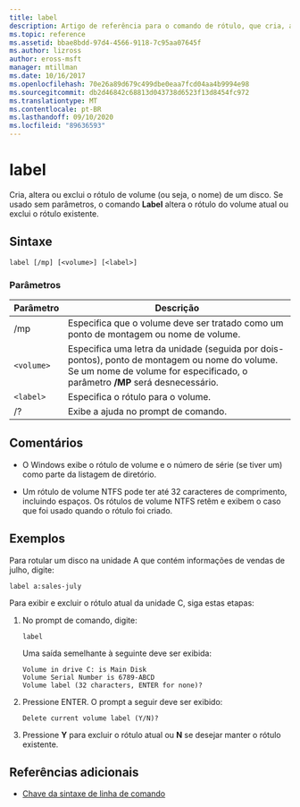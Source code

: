 ```yaml
---
title: label
description: Artigo de referência para o comando de rótulo, que cria, altera ou exclui o rótulo de volume (ou seja, o nome) de um disco.
ms.topic: reference
ms.assetid: bbae8bdd-97d4-4566-9118-7c95aa07645f
ms.author: lizross
author: eross-msft
manager: mtillman
ms.date: 10/16/2017
ms.openlocfilehash: 70e26a89d679c499dbe0eaa7fcd04aa4b9994e98
ms.sourcegitcommit: db2d46842c68813d043738d6523f13d8454fc972
ms.translationtype: MT
ms.contentlocale: pt-BR
ms.lasthandoff: 09/10/2020
ms.locfileid: "89636593"
---
```

# <a name="label"></a>label

Cria, altera ou exclui o rótulo de volume (ou seja, o nome) de um disco. Se usado sem parâmetros, o comando **Label** altera o rótulo do volume atual ou exclui o rótulo existente.

## <a name="syntax"></a>Sintaxe

```
label [/mp] [<volume>] [<label>]
```

### <a name="parameters"></a>Parâmetros

| Parâmetro | Descrição |
| --------- | ----------- |
| /mp | Especifica que o volume deve ser tratado como um ponto de montagem ou nome de volume. |
| `<volume>` | Especifica uma letra da unidade (seguida por dois-pontos), ponto de montagem ou nome do volume. Se um nome de volume for especificado, o parâmetro **/MP** será desnecessário. |
| `<label>` | Especifica o rótulo para o volume. |
| /? | Exibe a ajuda no prompt de comando. |

## <a name="remarks"></a>Comentários

- O Windows exibe o rótulo de volume e o número de série (se tiver um) como parte da listagem de diretório.

- Um rótulo de volume NTFS pode ter até 32 caracteres de comprimento, incluindo espaços. Os rótulos de volume NTFS retêm e exibem o caso que foi usado quando o rótulo foi criado.

## <a name="examples"></a>Exemplos

Para rotular um disco na unidade A que contém informações de vendas de julho, digite:

```
label a:sales-july
```

Para exibir e excluir o rótulo atual da unidade C, siga estas etapas:

1. No prompt de comando, digite:

   ```
   label
   ```

   Uma saída semelhante à seguinte deve ser exibida:

   ```
   Volume in drive C: is Main Disk
   Volume Serial Number is 6789-ABCD
   Volume label (32 characters, ENTER for none)?
   ```

2. Pressione ENTER. O prompt a seguir deve ser exibido:

   ```
   Delete current volume label (Y/N)?
   ```

3. Pressione **Y** para excluir o rótulo atual ou **N** se desejar manter o rótulo existente.

## <a name="additional-references"></a>Referências adicionais

- [Chave da sintaxe de linha de comando](command-line-syntax-key.md)